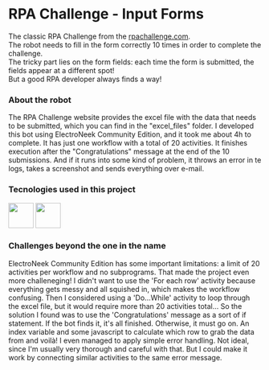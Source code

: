 # RPA Challenge - Input Forms

The classic RPA Challenge from the [rpachallenge.com](https://rpachallenge.com/).<br>
The robot needs to fill in the form correctly 10 times in order to complete the challenge.<br>
The tricky part lies on the form fields: each time the form is submitted, the fields appear at a different spot!<br>
But a good RPA developer always finds a way!<rb>

### About the robot

<p>
  The RPA Challenge website provides the excel file with the data that needs to be submitted, which you can find in the "excel_files" folder. I developed this bot using ElectroNeek Community Edition, and it took me about 4h to complete. It has just one workflow with a total of 20 activities. It finishes execution after the "Congratulations" message at the end of the 10 submissions. And if it runs into some kind of problem, it throws an error in te logs, takes a screenshot and sends everything over e-mail.
</p>

### Tecnologies used in this project

<p align="left">
  <img src="https://github.com/cristiane-dsc/cristiane-dsc/blob/main/logo_electroneek.png" height=50 width=50/>
  <img src="https://cdn.jsdelivr.net/gh/devicons/devicon/icons/javascript/javascript-original.svg" height=50 width=50/>
</p>

### Challenges beyond the one in the name

<p>
  ElectroNeek Community Edition has some important limitations: a limit of 20 activities per workflow and no subprograms. That made the project even more challeneging! I didn't want to use the 'For each row' activity because everything gets messy and all squished in, which makes the workflow confusing. Then I considered using a 'Do...While' activity to loop through the excel file, but it would require more than 20 activities total... So the solution I found was to use the 'Congratulations' message as a sort of if statement. If the bot finds it, it's all finished. Otherwise, it must go on. An index variable and some javascript to calculate which row to grab the data from and voilà! I even managed to apply simple error handling. Not ideal, since I'm usually very thorough and careful with that. But I could make it work by connecting similar activities to the same error message.
</p>
